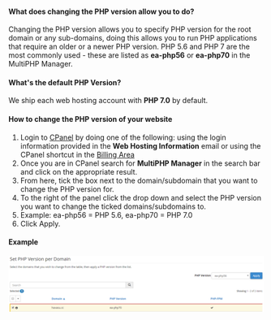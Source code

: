 #### What does changing the PHP version allow you to do?
Changing the PHP version allows you to specify PHP version for the root domain or any sub-domains, doing this allows you to run PHP applications that require an older or a newer PHP version. PHP 5.6 and PHP 7 are the most commonly used - these are listed as **ea-php56** or **ea-php70** in the MultiPHP Manager. 

#### What's the default PHP Version?
We ship each web hosting account with **PHP 7.0** by default.

#### How to change the PHP version of your website
1. Login to [CPanel](https://cpanel.hexanenetworks.com) by doing one of the following: using the login information provided in the **Web Hosting Information** email or using the CPanel shortcut in the [Billing Area](https://billing.hexanenetworks.com/)
2. Once you are in CPanel search for **MultiPHP Manager** in the search bar and click on the appropriate result.
3. From here, tick the box next to the domain/subdomain that you want to change the PHP version for.
4. To the right of the panel click the drop down and select the PHP version you want to change the ticked domains/subdomains to.
5. Example: ea-php56 = PHP 5.6, ea-php70 = PHP 7.0
6. Click Apply.	

#### Example
![Changing PHP Version](https://raw.githubusercontent.com/HexaneNetworks/help-assets/master/assets/png/changing-php-version.png)